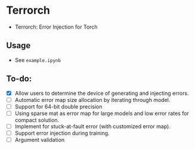 # Terrorch
- Terrorch: Error Injection for Torch
## Usage
- See `example.ipynb`
## To-do:
- [X] Allow users to determine the device of generating and injecting errors.
- [ ] Automatic error map size allocation by iterating through model.
- [ ] Support for 64-bit double precision
- [ ] Using sparse mat as error map for large models and low error rates for compact solution.
- [ ] Implement for stuck-at-fault error (with customized error map).
- [ ] Support error injection during training.
- [ ] Argument validation
